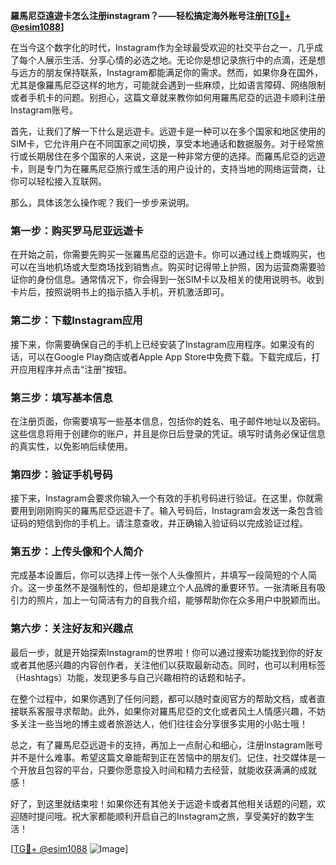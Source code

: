 **羅馬尼亞遠遊卡怎么注册instagram？——轻松搞定海外账号注册[[TG💪+ @esim1088](https://t.me/s/esim1088)]**

在当今这个数字化的时代，Instagram作为全球最受欢迎的社交平台之一，几乎成了每个人展示生活、分享心情的必选之地。无论你是想记录旅行中的点滴，还是想与远方的朋友保持联系，Instagram都能满足你的需求。然而，如果你身在国外，尤其是像羅馬尼亞这样的地方，可能就会遇到一些麻烦，比如语言障碍、网络限制或者手机卡的问题。别担心，这篇文章就来教你如何用羅馬尼亞的远遊卡顺利注册Instagram账号。

首先，让我们了解一下什么是远遊卡。远遊卡是一种可以在多个国家和地区使用的SIM卡，它允许用户在不同国家之间切换，享受本地通话和数据服务。对于经常旅行或长期居住在多个国家的人来说，这是一种非常方便的选择。而羅馬尼亞的远遊卡，则是专门为在羅馬尼亞旅行或生活的用户设计的，支持当地的网络运营商，让你可以轻松接入互联网。

那么，具体该怎么操作呢？我们一步步来说明。

### 第一步：购买罗马尼亚远遊卡

在开始之前，你需要先购买一张羅馬尼亞的远遊卡。你可以通过线上商城购买，也可以在当地机场或大型商场找到销售点。购买时记得带上护照，因为运营商需要验证你的身份信息。通常情况下，你会得到一张SIM卡以及相关的使用说明书。收到卡片后，按照说明书上的指示插入手机，开机激活即可。

### 第二步：下载Instagram应用

接下来，你需要确保自己的手机上已经安装了Instagram应用程序。如果没有的话，可以在Google Play商店或者Apple App Store中免费下载。下载完成后，打开应用程序并点击“注册”按钮。

### 第三步：填写基本信息

在注册页面，你需要填写一些基本信息，包括你的姓名、电子邮件地址以及密码。这些信息将用于创建你的账户，并且是你日后登录的凭证。填写时请务必保证信息的真实性，以免影响后续使用。

### 第四步：验证手机号码

接下来，Instagram会要求你输入一个有效的手机号码进行验证。在这里，你就需要用到刚刚购买的羅馬尼亞远遊卡了。输入号码后，Instagram会发送一条包含验证码的短信到你的手机上。请注意查收，并正确输入验证码以完成验证过程。

### 第五步：上传头像和个人简介

完成基本设置后，你可以选择上传一张个人头像照片，并填写一段简短的个人简介。这一步虽然不是强制性的，但却是建立个人品牌的重要环节。一张清晰且有吸引力的照片，加上一句简洁有力的自我介绍，能够帮助你在众多用户中脱颖而出。

### 第六步：关注好友和兴趣点

最后一步，就是开始探索Instagram的世界啦！你可以通过搜索功能找到你的好友或者其他感兴趣的内容创作者，关注他们以获取最新动态。同时，也可以利用标签（Hashtags）功能，发现更多与自己兴趣相符的话题和帖子。

在整个过程中，如果你遇到了任何问题，都可以随时查阅官方的帮助文档，或者直接联系客服寻求帮助。此外，如果你对羅馬尼亞的文化或者风土人情感兴趣，不妨多关注一些当地的博主或者旅游达人，他们往往会分享很多实用的小贴士哦！

总之，有了羅馬尼亞远遊卡的支持，再加上一点耐心和细心，注册Instagram账号并不是什么难事。希望这篇文章能帮到正在苦恼中的朋友们。记住，社交媒体是一个开放且包容的平台，只要你愿意投入时间和精力去经营，就能收获满满的成就感！

好了，到这里就结束啦！如果你还有其他关于远遊卡或者其他相关话题的问题，欢迎随时提问哦。祝大家都能顺利开启自己的Instagram之旅，享受美好的数字生活！

[[TG💪+ @esim1088](https://t.me/s/esim1088) ![Image](https://i.postimg.cc/4NQfJmqS/Snipaste-2025-05-13-00-14-12.png)]